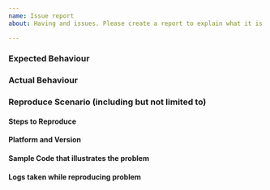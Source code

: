 ```yaml
---
name: Issue report
about: Having and issues. Please create a report to explain what it is about.

---
```


### Expected Behaviour

### Actual Behaviour

### Reproduce Scenario (including but not limited to)

#### Steps to Reproduce

#### Platform and Version

#### Sample Code that illustrates the problem

#### Logs taken while reproducing problem